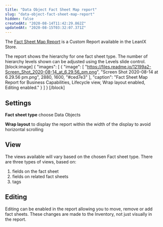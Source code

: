 ```yaml
---
title: "Data Object Fact Sheet Map report"
slug: "data-object-fact-sheet-map-report"
hidden: false
createdAt: "2020-08-14T11:42:29.862Z"
updatedAt: "2020-08-15T03:32:07.371Z"
---
```

The [Fact Sheet Map Report](https://store.leanix.net/en/report-details/f7fd185e-10a5-4496-affe-8884f54de96d/749ef021-c59a-4fd1-8ae6-65e05dcf9bbd) is a Custom Report available in the LeanIX Store.

The report shows the hierarchy for one fact sheet type. The number of hierarchy levels shown can be adjusted using the Levels slide control. 
[block:image]
{
  "images": [
    {
      "image": [
        "https://files.readme.io/12199a2-Screen_Shot_2020-08-14_at_6.29.56_pm.png",
        "Screen Shot 2020-08-14 at 6.29.56 pm.png",
        2880,
        1600,
        "#ced7e3"
      ],
      "caption": "Fact Sheet Map Report for Business Capabilities, Lifecycle view, Wrap layout enabled, Editing enabled."
    }
  ]
}
[/block]
## Settings

**Fact sheet type** choose Data Objects

**Wrap layout**  to display the report within the width of the display to avoid horizontal scrolling

## View

The views available will vary based on the chosen Fact sheet type. There are three types of views, based on: 

1. fields on the fact sheet 
2. fields on related fact sheets
3. tags


## Editing

Editing can be enabled in the report allowing you to move, remove or add fact sheets. These changes are made to the Inventory, not just visually in the report.